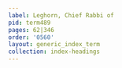 ```yaml
---
label: Leghorn, Chief Rabbi of
pid: term489
pages: 62|346
order: '0560'
layout: generic_index_term
collection: index-headings
---
```

